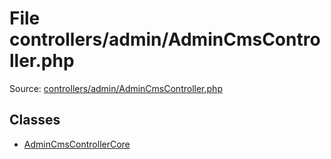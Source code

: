 File controllers/admin/AdminCmsController.php
=========

Source: [controllers/admin/AdminCmsController.php](https://github.com/PrestaShop/PrestaShop/blob/1.6.0.5/controllers/admin/AdminCmsController.php)


Classes
-------

* [AdminCmsControllerCore](class.AdminCmsControllerCore.md)

